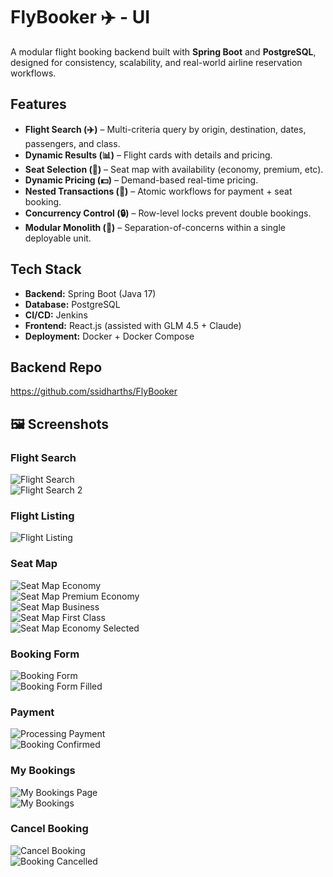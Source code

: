 # FlyBooker ✈️ - UI

A modular flight booking backend built with **Spring Boot** and **PostgreSQL**, designed for consistency, scalability, and real-world airline reservation workflows.

## Features
- **Flight Search (✈️)** – Multi-criteria query by origin, destination, dates, passengers, and class.  
- **Dynamic Results (📊)** – Flight cards with details and pricing.  
- **Seat Selection (💺)** – Seat map with availability (economy, premium, etc).  
- **Dynamic Pricing (💵)** – Demand-based real-time pricing.  
- **Nested Transactions (🔄)** – Atomic workflows for payment + seat booking.  
- **Concurrency Control (🔒)** – Row-level locks prevent double bookings.  
- **Modular Monolith (🧩)** – Separation-of-concerns within a single deployable unit.  

## Tech Stack
- **Backend:** Spring Boot (Java 17)  
- **Database:** PostgreSQL  
- **CI/CD:** Jenkins  
- **Frontend:** React.js (assisted with GLM 4.5 + Claude)  
- **Deployment:** Docker + Docker Compose  

## Backend Repo
https://github.com/ssidharths/FlyBooker   

## 🖼️ Screenshots  

### Flight Search  
![Flight Search](https://ik.imagekit.io/erx2ffzos/FlyBooker/1.png?updatedAt=1757865963775)  
![Flight Search 2](https://ik.imagekit.io/erx2ffzos/FlyBooker/2.png?updatedAt=1757865964192)  

### Flight Listing
![Flight Listing](https://ik.imagekit.io/erx2ffzos/FlyBooker/3.png?updatedAt=1757865964257)  

### Seat Map
![Seat Map Economy](https://ik.imagekit.io/erx2ffzos/FlyBooker/4.png?updatedAt=1757865964320)  
![Seat Map Premium Economy](https://ik.imagekit.io/erx2ffzos/FlyBooker/4.1.png?updatedAt=1757865964378)  
![Seat Map Business](https://ik.imagekit.io/erx2ffzos/FlyBooker/4.2.png?updatedAt=1757865964323)  
![Seat Map First Class](https://ik.imagekit.io/erx2ffzos/FlyBooker/4.3.png?updatedAt=1757865964348)  
![Seat Map Economy Selected](https://ik.imagekit.io/erx2ffzos/FlyBooker/5.png?updatedAt=1757865964304)  

### Booking Form
![Booking Form](https://ik.imagekit.io/erx2ffzos/FlyBooker/6.png?updatedAt=1757865964322)  
![Booking Form Filled](https://ik.imagekit.io/erx2ffzos/FlyBooker/7.png?updatedAt=1757865964307)    

### Payment
![Processing Payment](https://ik.imagekit.io/erx2ffzos/FlyBooker/8.png?updatedAt=1757865969454)  
![Booking Confirmed](https://ik.imagekit.io/erx2ffzos/FlyBooker/9.png?updatedAt=1757865970894)  

### My Bookings
![My Bookings Page](https://ik.imagekit.io/erx2ffzos/FlyBooker/10.png?updatedAt=1757865970453)  
![My Bookings](https://ik.imagekit.io/erx2ffzos/FlyBooker/11.png?updatedAt=1757865970848)  

### Cancel Booking
![Cancel Booking](https://ik.imagekit.io/erx2ffzos/FlyBooker/12.png?updatedAt=1757865970890)  
![Booking Cancelled](https://ik.imagekit.io/erx2ffzos/FlyBooker/13.png?updatedAt=1757865970997)  
